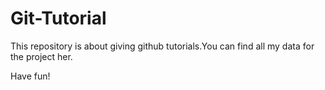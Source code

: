 # Git-Tutorial
This repository is about giving github tutorials.You can find all my data for the project her.

Have fun!
